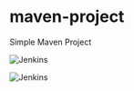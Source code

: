 # maven-project

Simple Maven Project

![Jenkins](https://img.shields.io/jenkins/build?jobUrl=http%3A%2F%2F176.169.194.190%3A8080%2Fjob%2FMy_first_Maven_Build%2F&logo=linux&logoColor=%23FFFFFF&style=plastic)

![Jenkins](https://img.shields.io/jenkins/build?jobUrl=http%3A%2F%2F176.169.194.190%3A8080%2Fjob%2FMy_first_Maven_Build)
